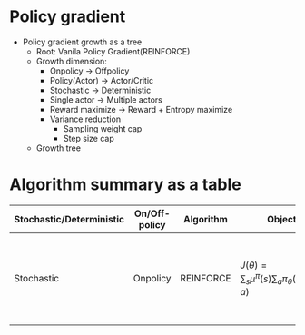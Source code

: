 # Policy gradient
- Policy gradient growth as a tree
   - Root: Vanila Policy Gradient(REINFORCE)
   - Growth dimension:
      - Onpolicy -> Offpolicy
      - Policy(Actor) -> Actor/Critic
      - Stochastic -> Deterministic
      - Single actor -> Multiple actors
      - Reward maximize -> Reward + Entropy maximize
      - Variance reduction
         - Sampling weight cap
         - Step size cap
   - Growth tree

# Algorithm summary as a table

Stochastic/Deterministic | On/Off-policy |   Algorithm    | Objective | Gradient | Keynotes
------------------------ | ------------- | --------- | --------- | -------- | ------------
Stochastic               | Onpolicy      | REINFORCE |  $J(\theta) = \sum_s \mu^{\pi}(s) \sum_a \pi_{\theta}(a\|s) Q^{\pi}(s,a)$ | $\nabla_{\theta} J(\theta) = E_{s \sim \mu^{\pi}, a \sim \pi_{\theta}(\cdot \| s)} \left[ Q^{\theta}(s, a) \nabla_{\theta} \ln \pi_{\theta}(a \| s) \right ]$  |       